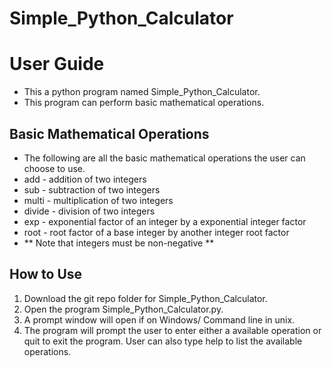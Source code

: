 # Simple_Python_Calculator

# User Guide 

* This a python program named Simple_Python_Calculator.
* This program can perform basic mathematical operations.

## Basic Mathematical Operations

* The following are all the basic mathematical operations the user can choose to use.
* add - addition of two integers
* sub - subtraction of two integers
* multi - multiplication of two integers
* divide - division of two integers
* exp - exponential factor of an integer by a exponential integer factor
* root - root factor of a base integer by another integer root factor
* ** Note that integers must be non-negative **

## How to Use

1. Download the git repo folder for Simple_Python_Calculator.
2. Open the program Simple_Python_Calculator.py.
3. A prompt window will open if on Windows/ Command line in unix.
4. The program will prompt the user to enter either a available operation or quit to exit the program. User can also type help to list the available operations. 
